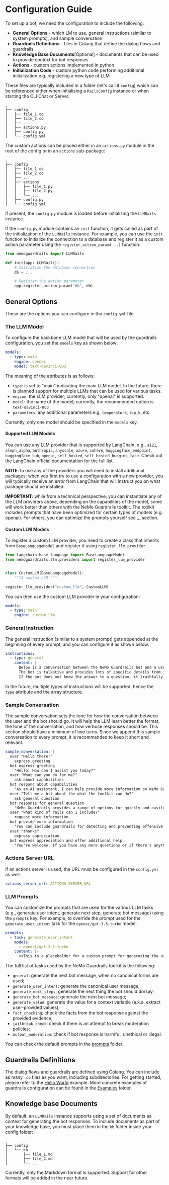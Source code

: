 # Configuration Guide

To set up a bot, we need the configuration to include the following:

- **General Options** - which LM to use, general instructions (similar to system prompts), and sample conversation
- **Guardrails Definitions** - files in Colang that define the dialog flows and guardrails
- **Knowledge Base Documents**[Optional] - documents that can be used to provide context for bot responses
- **Actions** - custom actions implemented in python
- **Initialization Code** - custom python code performing additional initialization e.g. registering a new type of LLM

These files are typically included in a folder (let's call it `config`) which can be referenced either when initializing a `RailsConfig` instance or when starting the CLI Chat or Server.

```
.
├── config
│   ├── file_1.co
│   ├── file_2.co
│   ├── ...
│   ├── actions.py
│   ├── config.py
│   └── config.yml
```

The custom actions can be placed either in an `actions.py` module in the root of the config or in an `actions` sub-package:

```
.
├── config
│   ├── file_1.co
│   ├── file_2.co
│   ├── ...
│   ├── actions
│   │   ├── file_1.py
│   │   ├── file_2.py
│   │   └── ...
│   ├── config.py
│   └── config.yml
```

If present, the `config.py` module is loaded before initializing the `LLMRails` instance.

If the `config.py` module contains an `init` function, it gets called as part of the initialization of the `LLMRails` instance. For example, you can use the `init` function to initialize the connection to a database and register it as a custom action parameter using the `register_action_param(...)` function:

```python
from nemoguardrails import LLMRails

def init(app: LLMRails):
    # Initialize the database connection
    db = ...

    # Register the action parameter
    app.register_action_param("db", db)
```

## General Options

These are the options you can configure in the `config.yml` file.

### The LLM Model

To configure the backbone LLM model that will be used by the guardrails configuration, you set the `models` key as shown below:

```yaml
models:
  - type: main
    engine: openai
    model: text-davinci-003
```

The meaning of the attributes is as follows:

- `type`: is set to "main" indicating the main LLM model. In the future, there is planned support for multiple LLMs that can be used for various tasks.
- `engine`: the LLM provider; currently, only "openai" is supported.
- `model`: the name of the model; currently, the recommended option is `text-davinci-003`
- `parameters`: any additional parameters e.g. `temperature`, `top_k`, etc.

Currently, only one model should be specified in the `models` key.

#### Supported LLM Models

You can use any LLM provider that is supported by LangChain, e.g., `ai21`, `aleph_alpha`, `anthropic`, `anyscale`, `azure`, `cohere`, `huggingface_endpoint`, `huggingface_hub`, `openai`, `self_hosted`, `self_hosted_hugging_face`. Check out the LangChain official documentation for the full list.

**NOTE**: to use any of the providers you will need to install additional packages; when you first try to use a configuration with a new provider, you will typically receive an error from LangChain that will instruct you on what package should be installed.

**IMPORTANT**: while from a technical perspective, you can instantiate any of the LLM providers above, depending on the capabilities of the model, some will work better than others with the NeMo Guardrails toolkit. The toolkit includes prompts that have been optimized for certain types of models (e.g. openai). For others, you can optimize the prompts yourself see [...](#) section.


#### Custom LLM Models

To register a custom LLM provider, you need to create a class that inherits from `BaseLanguageModel` and register it using `register_llm_provider`.

```python
from langchain.base_language import BaseLanguageModel
from nemoguardrails.llm.providers import register_llm_provider


class CustomLLM(BaseLanguageModel):
    """A custom LLM."""

register_llm_provider("custom_llm", CustomLLM)
```

You can then use the custom LLM provider in your configuration:

```yaml
models:
  - type: main
    engine: custom_llm
```


### General Instruction

The general instruction (similar to a system prompt) gets appended at the beginning of every prompt, and you can configure it as shown below:

```yaml
instructions:
  - type: general
    content: |
      Below is a conversation between the NeMo Guardrails bot and a user.
      The bot is talkative and provides lots of specific details from its context.
      If the bot does not know the answer to a question, it truthfully says it does not know.
```

In the future, multiple types of instructions will be supported, hence the `type` attribute and the array structure.

### Sample Conversation

The sample conversation sets the tone for how the conversation between the user and the bot should go. It will help the LLM learn better the format, the tone of the conversation, and how verbose responses should be. This section should have a minimum of two turns. Since we append this sample conversation to every prompt, it is recommended to keep it short and relevant.

```yaml
sample_conversation: |
  user "Hello there!"
    express greeting
  bot express greeting
    "Hello! How can I assist you today?"
  user "What can you do for me?"
    ask about capabilities
  bot respond about capabilities
    "As an AI assistant, I can help provide more information on NeMo Guardrails toolkit. This includes question answering on how to set it up, use it, and customize it for your application."
  user "Tell me a bit about the what the toolkit can do?"
    ask general question
  bot response for general question
    "NeMo Guardrails provides a range of options for quickly and easily adding programmable guardrails to LLM-based conversational systems. The toolkit includes examples on how you can create custom guardrails and compose them together."
  user "what kind of rails can I include?"
    request more information
  bot provide more information
    "You can include guardrails for detecting and preventing offensive language, helping the bot stay on topic, do fact checking, perform output moderation. Basically, if you want to control the output of the bot, you can do it with guardrails."
  user "thanks"
    express appreciation
  bot express appreciation and offer additional help
    "You're welcome. If you have any more questions or if there's anything else I can help you with, please don't hesitate to ask."
```

### Actions Server URL

If an actions server is used, the URL must be configured in the `config.yml` as well.

```yaml
actions_server_url: ACTIONS_SERVER_URL
```

### LLM Prompts

You can customize the prompts that are used for the various LLM tasks (e.g., generate user intent, generate next step, generate bot message) using the `prompts` key. For example, to override the prompt used for the `generate_user_intent` task for the `openai/gpt-3.5-turbo` model:

```yaml
prompts:
  - task: generate_user_intent
    models:
      - openai/gpt-3.5-turbo
    content: |-
      <<This is a placeholder for a custom prompt for generating the user intent>>
```

The full list of tasks used by the NeMo Guardrails toolkit is the following:

- `general`: generate the next bot message, when no canonical forms are used;
- `generate_user_intent`: generate the canonical user message;
- `generate_next_steps`: generate the next thing the bot should do/say;
- `generate_bot_message`: generate the next bot message;
- `generate_value`: generate the value for a context variable (a.k.a. extract user-provided values);
- `fact_checking`: check the facts from the bot response against the provided evidence;
- `jailbreak_check`: check if there is an attempt to break moderation policies;
- `output_moderation`: check if bot response is harmful, unethical or illegal.

You can check the default prompts in the [prompts](../../nemoguardrails/llm/prompts) folder.

## Guardrails Definitions

The dialog flows and guardrails are defined using Colang. You can include as many `.co` files as you want, including subdirectories. For getting started, please refer to the [Hello World](../getting_started/hello-world.md) example. More concrete examples of guardrails configuration can be found in the [Examples](../../examples) folder.

## Knowledge base Documents

By default, an `LLMRails` instance supports using a set of documents as context for generating the bot responses. To include documents as part of your knowledge base, you must place them in the `kb` folder inside your config folder:

```
.
├── config
│   └── kb
│       ├── file_1.md
│       ├── file_2.md
│       └── ...
```

Currently, only the Markdown format is supported. Support for other formats will be added in the near future.
